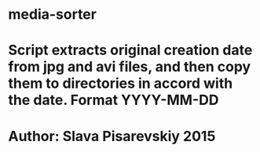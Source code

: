 # media-sorter
# Script extracts original creation date from jpg and avi files, and then copy them to directories in accord with the date. Format YYYY-MM-DD
# Author: Slava Pisarevskiy 2015
